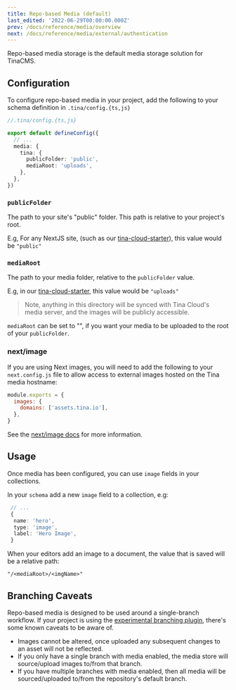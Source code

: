 ```yaml
---
title: Repo-based Media (default)
last_edited: '2022-06-29T00:00:00.000Z'
prev: /docs/reference/media/overview
next: /docs/reference/media/external/authentication
---
```


Repo-based media storage is the default media storage solution for TinaCMS.

## Configuration

To configure repo-based media in your project, add the following to your schema definition in `.tina/config.{ts,js}`

```ts
//.tina/config.{ts,js}

export default defineConfig({
  // ...
  media: {
    tina: {
      publicFolder: 'public',
      mediaRoot: 'uploads',
    },
  },
})
```

### `publicFolder`

The path to your site's "public" folder. This path is relative to your project's root.

E.g, For any NextJS site, (such as our [tina-cloud-starter](https://github.com/tinacms/tina-cloud-starter/tree/main/public)), this value would be `"public"`

### `mediaRoot`

The path to your media folder, relative to the `publicFolder` value.

E.g, in our [tina-cloud-starter](https://github.com/tinacms/tina-cloud-starter/tree/main/public), this value would be `"uploads"`

> Note, anything in this directory will be synced with Tina Cloud's media server, and the images will be publicly accessible.

`mediaRoot` can be set to "", if you want your media to be uploaded to the root of your `publicFolder`.

### next/image

If you are using Next images, you will need to add the following to your `next.config.js` file to allow access to external images hosted on the Tina media hostname:

```js
module.exports = {
  images: {
    domains: ['assets.tina.io'],
  },
}
```

See the [next/image docs](https://nextjs.org/docs/api-reference/next/image#domains) for more information.

## Usage

Once media has been configured, you can use `image` fields in your collections.

In your `schema` add a new `image` field to a collection, e.g:

```ts
 // ...
 {
  name: 'hero',
  type: 'image',
  label: 'Hero Image',
 }
```

When your editors add an image to a document, the value that is saved will be a relative path:

`"/<mediaRoot>/<imgName>"`

## Branching Caveats

Repo-based media is designed to be used around a single-branch workflow. If your project is using the [experimental branching plugin](https://tina.io/docs/tina-cloud/branching/), there's some known caveats to be aware of.

- Images cannot be altered, once uploaded any subsequent changes to an asset will not be reflected.
- If you only have a single branch with media enabled, the media store will source/upload images to/from that branch.
- If you have multiple branches with media enabled, then all media will be sourced/uploaded to/from the repository's default branch.
